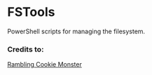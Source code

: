 # FSTools
PowerShell scripts for managing the filesystem.

### Credits to:

[Rambling Cookie Monster][RCM]

[RCM]:<http://ramblingcookiemonster.github.io/PSDeploy-Inception/>